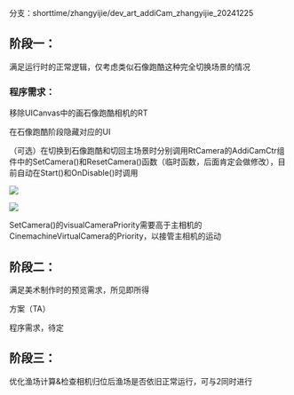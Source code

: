 分支：shorttime/zhangyijie/dev_art_addiCam_zhangyijie_20241225

## 阶段一：
满足运行时的正常逻辑，仅考虑类似石像跑酷这种完全切换场景的情况



### 程序需求：
移除UICanvas中的画石像跑酷相机的RT

在石像跑酷阶段隐藏对应的UI



（可选）在切换到石像跑酷和切回主场景时分别调用RtCamera的AddiCamCtr组件中的SetCamera()和ResetCamera()函数（临时函数，后面肯定会做修改），目前自动在Start()和OnDisable()时调用

![](https://cdn.nlark.com/yuque/0/2024/png/45354151/1735123786800-cfadaad7-e73f-4de8-bc98-112ca0bfda7f.png)

![](https://cdn.nlark.com/yuque/0/2024/png/45354151/1735123802321-8da9e4d1-c12d-4ebf-acd3-b21e49659451.png)

SetCamera()的visualCameraPriority需要高于主相机的CinemachineVirtualCamera的Priority，以接管主相机的运动



## 阶段二：
满足美术制作时的预览需求，所见即所得

方案（TA）

程序需求，待定



## 阶段三：
优化渔场计算&检查相机归位后渔场是否依旧正常运行，可与2同时进行

